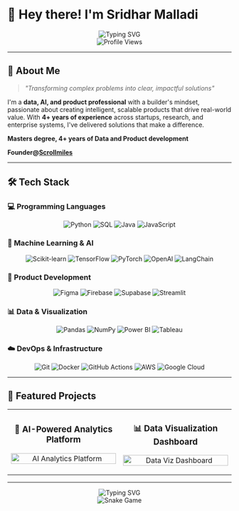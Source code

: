 # 👋 Hey there! I'm Sridhar Malladi

<div align="center">
  <img src="https://readme-typing-svg.herokuapp.com?font=Fira+Code&weight=500&size=28&pause=1000&color=00D4FF&center=true&vCenter=true&width=600&height=100&lines=Data+%26+AI+Professional;Product+Builder;Problem+Solver;Innovation+Enthusiast" alt="Typing SVG" />
</div>

<div align="center">
  <img src="https://komarev.com/ghpvc/?username=sridharmalladi&style=flat-square&color=blue" alt="Profile Views" />
</div>

---

## 🚀 About Me

> *"Transforming complex problems into clear, impactful solutions"*

I'm a **data, AI, and product professional** with a builder's mindset, passionate about creating intelligent, scalable products that drive real-world value. With **4+ years of experience** across startups, research, and enterprise systems, I've delivered solutions that make a difference.

**Masters degree, 4+ years of Data and Product development**

**Founder@[Scrollmiles](https://scrollmiles.site)**

---

## 🛠️ Tech Stack

### 💻 Programming Languages
<div align="center">
  <img src="https://img.shields.io/badge/Python-6B7280?style=for-the-badge&logo=python&logoColor=white" alt="Python" />
  <img src="https://img.shields.io/badge/SQL-6B7280?style=for-the-badge&logo=mysql&logoColor=white" alt="SQL" />
  <img src="https://img.shields.io/badge/Java-6B7280?style=for-the-badge&logo=openjdk&logoColor=white" alt="Java" />
  <img src="https://img.shields.io/badge/JavaScript-6B7280?style=for-the-badge&logo=javascript&logoColor=white" alt="JavaScript" />
</div>

### 🤖 Machine Learning & AI
<div align="center">
  <img src="https://img.shields.io/badge/scikit--learn-6B7280?style=for-the-badge&logo=scikit-learn&logoColor=white" alt="Scikit-learn" />
  <img src="https://img.shields.io/badge/TensorFlow-6B7280?style=for-the-badge&logo=tensorflow&logoColor=white" alt="TensorFlow" />
  <img src="https://img.shields.io/badge/PyTorch-6B7280?style=for-the-badge&logo=pytorch&logoColor=white" alt="PyTorch" />
  <img src="https://img.shields.io/badge/OpenAI-6B7280?style=for-the-badge&logo=openai&logoColor=white" alt="OpenAI" />
  <img src="https://img.shields.io/badge/LangChain-6B7280?style=for-the-badge&logo=langchain&logoColor=white" alt="LangChain" />
</div>

### 🎨 Product Development
<div align="center">
  <img src="https://img.shields.io/badge/Figma-6B7280?style=for-the-badge&logo=figma&logoColor=white" alt="Figma" />
  <img src="https://img.shields.io/badge/Firebase-6B7280?style=for-the-badge&logo=firebase&logoColor=white" alt="Firebase" />
  <img src="https://img.shields.io/badge/Supabase-6B7280?style=for-the-badge&logo=supabase&logoColor=white" alt="Supabase" />
  <img src="https://img.shields.io/badge/Streamlit-6B7280?style=for-the-badge&logo=streamlit&logoColor=white" alt="Streamlit" />
</div>

### 📊 Data & Visualization
<div align="center">
  <img src="https://img.shields.io/badge/Pandas-6B7280?style=for-the-badge&logo=pandas&logoColor=white" alt="Pandas" />
  <img src="https://img.shields.io/badge/NumPy-6B7280?style=for-the-badge&logo=numpy&logoColor=white" alt="NumPy" />
  <img src="https://img.shields.io/badge/Power_BI-6B7280?style=for-the-badge&logo=power-bi&logoColor=white" alt="Power BI" />
  <img src="https://img.shields.io/badge/Tableau-6B7280?style=for-the-badge&logo=tableau&logoColor=white" alt="Tableau" />
</div>

### ☁️ DevOps & Infrastructure
<div align="center">
  <img src="https://img.shields.io/badge/Git-6B7280?style=for-the-badge&logo=git&logoColor=white" alt="Git" />
  <img src="https://img.shields.io/badge/Docker-6B7280?style=for-the-badge&logo=docker&logoColor=white" alt="Docker" />
  <img src="https://img.shields.io/badge/GitHub_Actions-6B7280?style=for-the-badge&logo=github-actions&logoColor=white" alt="GitHub Actions" />
  <img src="https://img.shields.io/badge/AWS-6B7280?style=for-the-badge&logo=amazon-aws&logoColor=white" alt="AWS" />
  <img src="https://img.shields.io/badge/Google_Cloud-6B7280?style=for-the-badge&logo=google-cloud&logoColor=white" alt="Google Cloud" />
</div>

---

## 🎯 Featured Projects

<div align="center">
  <table>
    <tr>
      <td width="50%">
        <h3 align="center">🤖 AI-Powered Analytics Platform</h3>
        <p align="center">
          <a href="#" target="_blank">
            <img src="https://github-readme-stats.vercel.app/api/pin/?username=sridharmalladi&repo=ai-analytics-platform&theme=radical&hide_border=true&bg_color=0D1117&title_color=00D4FF&text_color=FFFFFF" width="100%" alt="AI Analytics Platform"/>
          </a>
        </p>
      </td>
      <td width="50%">
        <h3 align="center">📊 Data Visualization Dashboard</h3>
        <p align="center">
          <a href="#" target="_blank">
            <img src="https://github-readme-stats.vercel.app/api/pin/?username=sridharmalladi&repo=data-viz-dashboard&theme=radical&hide_border=true&bg_color=0D1117&title_color=00D4FF&text_color=FFFFFF" width="100%" alt="Data Viz Dashboard"/>
          </a>
        </p>
      </td>
    </tr>
  </table>
</div>

---

<div align="center">
  <img src="https://readme-typing-svg.herokuapp.com?font=Fira+Code&weight=500&size=20&pause=1000&color=00D4FF&center=true&vCenter=true&width=600&height=50&lines=Ready+to+collaborate+on+exciting+projects!;Let's+build+something+amazing+together!" alt="Typing SVG" />
</div>

<div align="center">
  <img src="https://github.com/sridharmalladi/sridharmalladi/blob/output/github-contribution-grid-snake-dark.svg" alt="Snake Game" />
</div> 